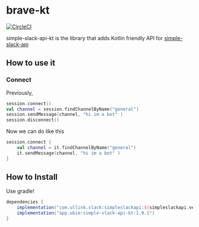# brave-kt

[![CircleCI](https://circleci.com/gh/ubie-inc/simple-slack-api-kt/tree/master.svg?style=svg)](https://circleci.com/gh/ubie-inc/simple-slack-api-kt/tree/master)

simple-slack-api-kt is the library that adds Kotlin friendly API for [simple-slack-api](https://github.com/Ullink/simple-slack-api)

## How to use it

### Connect

Previously,

```kotlin
session.connect()
val channel = session.findChannelByName("general")
session.sendMessage(channel, "hi im a bot" )
session.disconnect()
```

Now we can do like this

```kotlin
session.connect {
    val channel = it.findChannelByName("general")
    it.sendMessage(channel, "hi im a bot" )
}
```

## How to Install

Use gradle!

```gradle
dependencies {
    implementation("com.ullink.slack:simpleslackapi:${simpleslackapi.version}")
    implementation("app.ubie:simple-slack-api-kt:1.0.1")
}
```
